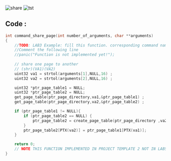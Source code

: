 ![share](https://user-images.githubusercontent.com/99830416/202565635-73286346-3490-4078-a2f7-2b53b0d89e68.png)
![tst](https://user-images.githubusercontent.com/99830416/202565641-67fe7e07-c400-497f-8efb-d2c122ab8944.png)

## Code : 
```c
int command_share_page(int number_of_arguments, char **arguments)
{
	//TODO: LAB3 Example: fill this function. corresponding command name is "shr"
	//Comment the following line
	//panic("Function is not implemented yet!");
	
	// share one page to another
	// (shr)(VA1)(VA2)
	uint32 va1 = strtol(arguments[1],NULL,16) ;
	uint32 va2 = strtol(arguments[2],NULL,16) ;

    uint32 *ptr_page_table1 = NULL;
	uint32 *ptr_page_table2 = NULL;
	get_page_table(ptr_page_directory,va1,&ptr_page_table1) ;
	get_page_table(ptr_page_directory,va2,&ptr_page_table2) ;

	if (ptr_page_table1 != NULL){
		if (ptr_page_table2 == NULL) {
			ptr_page_table2 = create_page_table(ptr_page_directory ,va2) ;
		}
		ptr_page_table2[PTX(va2)] = ptr_page_table1[PTX(va1)];
	}

	return 0;
	// NOTE THIS FUNCTION IMPLEMENTED IN PROJECT TEMPLATE 2 NOT IN LABS TEMPLATE
}
```
